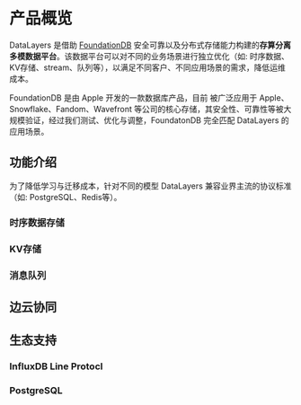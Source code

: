# 产品概览

DataLayers 是借助 [FoundationDB](https://github.com/apple/foundationdb) 安全可靠以及分布式存储能力构建的**存算分离多模数据平台**。该数据平台可以对不同的业务场景进行独立优化（如: 时序数据、KV存储、stream、队列等），以满足不同客户、不同应用场景的需求，降低运维成本。

FoundationDB 是由 Apple 开发的一款数据库产品，目前 被广泛应用于 Apple、Snowflake、Fandom、Wavefront 等公司的核心存储，其安全性、可靠性等被大规模验证，经过我们测试、优化与调整，FoundatonDB 完全匹配 DataLayers 的应用场景。

## 功能介绍
为了降低学习与迁移成本，针对不同的模型 DataLayers 兼容业界主流的协议标准（如: PostgreSQL、Redis等）。

### 时序数据存储

### KV存储

### 消息队列

## 边云协同

## 生态支持
### InfluxDB Line Protocl

### PostgreSQL







